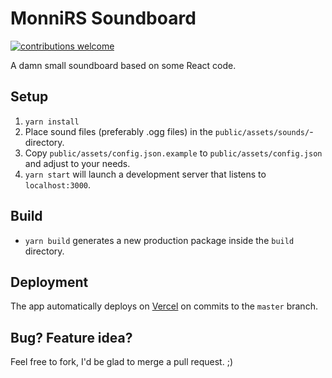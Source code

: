 # MonniRS Soundboard

[![contributions welcome](https://img.shields.io/badge/contributions-welcome-brightgreen.svg?style=flat)](https://github.com/Eppu/monnirs-soundboard/pulls)

A damn small soundboard based on some React code.


Setup
-----

1. `yarn install`
2. Place sound files (preferably .ogg files) in the `public/assets/sounds/`-directory.
3. Copy `public/assets/config.json.example` to `public/assets/config.json` and adjust to your needs.
4. `yarn start` will launch a development server that listens to `localhost:3000`.

Build
-----

* `yarn build` generates a new production package inside the `build` directory.

Deployment
-----
The app automatically deploys on [Vercel](https://vercel.com) on commits to the `master` branch.

Bug? Feature idea?
------------------

Feel free to fork, I'd be glad to merge a pull request. ;)
